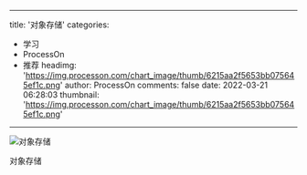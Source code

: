 
---
title: '对象存储'
categories: 
 - 学习
 - ProcessOn
 - 推荐
headimg: 'https://img.processon.com/chart_image/thumb/6215aa2f5653bb075645ef1c.png'
author: ProcessOn
comments: false
date: 2022-03-21 06:28:03
thumbnail: 'https://img.processon.com/chart_image/thumb/6215aa2f5653bb075645ef1c.png'
---

<div>   
<img class="thumb" alt="对象存储" src="https://img.processon.com/chart_image/thumb/6215aa2f5653bb075645ef1c.png" referrerpolicy="no-referrer">
<p>对象存储</p>  
</div>
            